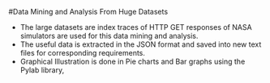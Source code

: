 #Data Mining and Analysis From Huge Datasets

- The large datasets are index traces of HTTP GET responses of NASA simulators are used for this data mining and analysis.
- The useful data is extracted in the JSON format and saved into new text files for corresponding requirements.
- Graphical Illustration is done in Pie charts and Bar graphs using the Pylab library,
